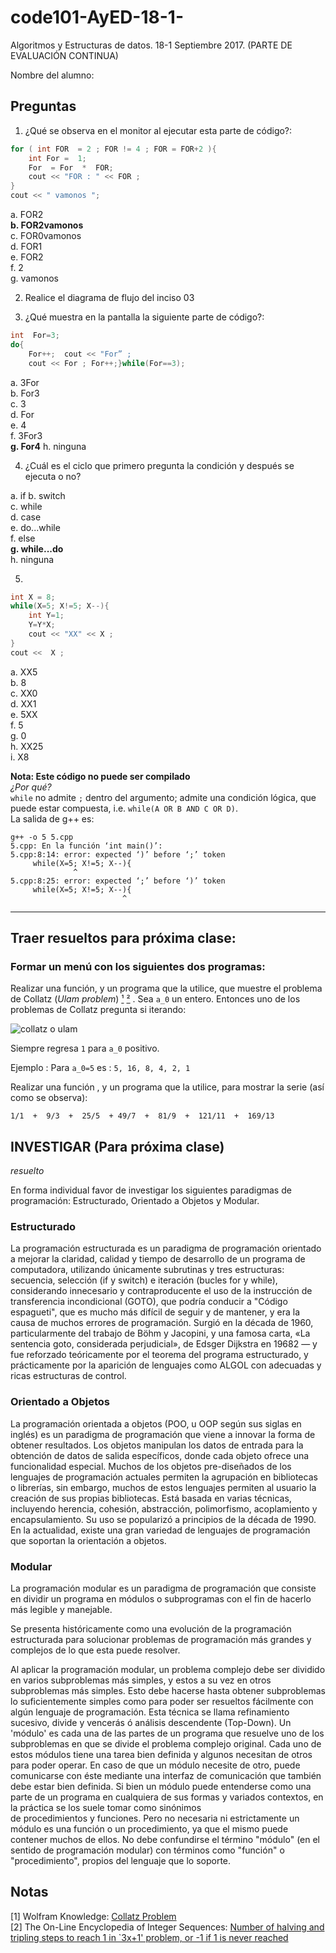 # code101-AyED-18-1-  

Algoritmos y Estructuras de datos.        18-1         Septiembre 2017.  (PARTE DE EVALUACIÓN CONTINUA)

Nombre del alumno:

## Preguntas

1. ¿Qué se observa en el monitor al ejecutar esta parte de código?:  
```c++
for ( int FOR  = 2 ; FOR != 4 ; FOR = FOR+2 ){
	int For =  1;
	For  = For  *  FOR;
	cout << "FOR : " << FOR ;
}
cout << " vamonos ";
```

 
a. FOR2  
**b. FOR2vamonos**  
c. FOR0vamonos  
d. FOR1  
e. FOR2  
f. 2  
g. vamonos    
 

2. Realice el diagrama de flujo del inciso 03

3. ¿Qué muestra en la pantalla la siguiente parte de código?:  
```c++
int  For=3; 
do{
	For++;  cout << "For” ;
	cout << For ; For++;}while(For==3);
``` 
 
a. 3For  
b. For3  
c. 3  
d. For  
e. 4  
f. 3For3  
**g. For4** 
h. ninguna
 
4. ¿Cuál es el ciclo que primero pregunta la condición y después se ejecuta o no?
 
a. if
b. switch     
c. while      
d. case     
e. do...while      
f. else   
**g. while...do**      
h. ninguna
 

5. 

```c++
int X = 8;  
while(X=5; X!=5; X--){
	int Y=1;
	Y=Y*X;
	cout << "XX" << X ;
}  
cout <<  X ;
``` 

a. XX5  
b. 8   
c. XX0  
d. XX1  
e. 5XX  
f. 5  
g. 0  
h. XX25  
i. X8  

**Nota: Este código no puede ser compilado**  
*¿Por qué?*  
`while` no admite `;` dentro del argumento; admite una condición lógica, que puede estar compuesta, i.e. `while(A OR B AND C OR D)`.  
La salida de g++ es:  
```shell
g++ -o 5 5.cpp 
5.cpp: En la función ‘int main()’:
5.cpp:8:14: error: expected ‘)’ before ‘;’ token
     while(X=5; X!=5; X--){
              ^
5.cpp:8:25: error: expected ‘;’ before ‘)’ token
     while(X=5; X!=5; X--){
                         ^

```
           
---


## Traer resueltos para próxima clase:  

### Formar un menú con los siguientes dos programas:  

Realizar una función, y un programa que la utilice, que muestre el problema de Collatz (*Ulam problem*) [¹](#notas) [²](#notas) .
Sea `a_0` un entero. Entonces uno de los problemas de Collatz pregunta si iterando:  

![collatz o ulam](http://mathworld.wolfram.com/images/equations/CollatzProblem/NumberedEquation1.gif)  

Siempre regresa `1` para `a_0` positivo.

Ejemplo :   Para `a_0=5` es  :  `5, 16, 8, 4, 2, 1`  

Realizar una función , y un programa que la utilice, para mostrar la serie (así como se observa):  

`1/1  +  9/3  +  25/5  + 49/7  +  81/9  +  121/11  +  169/13`


## INVESTIGAR (Para próxima clase)  
*resuelto*

En forma individual favor de investigar los siguientes paradigmas de programación: Estructurado, Orientado a Objetos y Modular.  

### Estructurado
La programación estructurada es un paradigma de programación orientado a mejorar la claridad, calidad y tiempo de desarrollo de un programa de computadora, utilizando únicamente subrutinas y tres estructuras: secuencia, selección (if y switch) e iteración (bucles for y while), considerando innecesario y contraproducente el uso de la instrucción de transferencia incondicional (GOTO), que podría conducir a "Código espagueti", que es mucho más difícil de seguir y de mantener, y era la causa de muchos errores de programación. Surgió en la década de 1960, particularmente del trabajo de Böhm y Jacopini,​ y una famosa carta, «La sentencia goto, considerada perjudicial», de Edsger Dijkstra en 19682​ — y fue reforzado teóricamente por el teorema del programa estructurado, y prácticamente por la aparición de lenguajes como ALGOL con adecuadas y ricas estructuras de control.  

### Orientado a Objetos
La programación orientada a objetos (POO, u OOP según sus siglas en inglés) es un paradigma de programación que viene a innovar la forma de obtener resultados. Los objetos manipulan los datos de entrada para la obtención de datos de salida específicos, donde cada objeto ofrece una funcionalidad especial. Muchos de los objetos pre-diseñados de los lenguajes de programación actuales permiten la agrupación en bibliotecas o librerías, sin embargo, muchos de estos lenguajes permiten al usuario la creación de sus propias bibliotecas. Está basada en varias técnicas, incluyendo herencia, cohesión, abstracción, polimorfismo, acoplamiento y encapsulamiento. Su uso se popularizó a principios de la década de 1990. En la actualidad, existe una gran variedad de lenguajes de programación que soportan la orientación a objetos.    

### Modular
La programación modular es un paradigma de programación que consiste en dividir un programa en módulos o subprogramas con el fin de hacerlo más legible y manejable.  

Se presenta históricamente como una evolución de la programación estructurada para solucionar problemas de programación más grandes y complejos de lo que esta puede resolver.  

Al aplicar la programación modular, un problema complejo debe ser dividido en varios subproblemas más simples, y estos a su vez en otros subproblemas más simples. Esto debe hacerse hasta obtener subproblemas lo suficientemente simples como para poder ser resueltos fácilmente con algún lenguaje de programación. Esta técnica se llama refinamiento sucesivo, divide y vencerás ó análisis descendente (Top-Down).
Un 'módulo' es cada una de las partes de un programa que resuelve uno de los subproblemas en que se divide el problema complejo original. Cada uno de estos módulos tiene una tarea bien definida y algunos necesitan de otros para poder operar. En caso de que un módulo necesite de otro, puede comunicarse con éste mediante una interfaz de comunicación que también debe estar bien definida.
Si bien un módulo puede entenderse como una parte de un programa en cualquiera de sus formas y variados contextos, en la práctica se los suele tomar como sinónimos de procedimientos y funciones. Pero no necesaria ni estrictamente un módulo es una función o un procedimiento, ya que el mismo puede contener muchos de ellos. No debe confundirse el término "módulo" (en el sentido de programación modular) con términos como "función" o "procedimiento", propios del lenguaje que lo soporte.





## Notas
[1] Wolfram Knowledge: [Collatz Problem](http://mathworld.wolfram.com/CollatzProblem.html)  
[2] The On-Line Encyclopedia of Integer Sequences:  [Number of halving and tripling steps to reach 1 in `3x+1' problem, or -1 if 1 is never reached](https://oeis.org/A006577)


